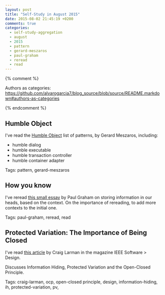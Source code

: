 ```yaml
---
layout: post
title: "Self-Study in August 2015"
date: 2015-08-02 21:45:19 +0200
comments: true
categories: 
  - self-study-aggregation
  - august
  - 2015
  - pattern
  - gerard-meszaros
  - paul-graham
  - reread
  - read
---
```


{% comment %}  

Authors as categories: https://github.com/alvarogarcia7/blog_source/blob/source/README.markdown#authors-as-categories

{% endcomment %}

## Humble Object

I've read the [Humble Object][humble-object] list of patterns, by Gerard Meszaros, including:

  * humble dialog
  * humble executable
  * humble transaction controller
  * humble container adapter


Tags: pattern, gerard-meszaros

[humble-object]: http://xunitpatterns.com/Humble%20Object.html

## How you know

I've reread [this small essay][how-you-know] by Paul Graham on storing information in our heads, based on the context. On the importance of rereading, to add more contexts to the initial one.

Tags: paul-graham, reread, read

[how-you-know]: http://www.paulgraham.com/know.html

## Protected Variation: The Importance of Being Closed

I've read [this article][the-importance-of-being-closed] by Craig Larman in the magazine IEEE Software > Design.

Discusses Information Hiding, Protected Variation and the Open-Closed Principle.

Tags: craig-larman, ocp, open-closed principle, design, information-hiding, ih, protected-variation, pv,

[the-importance-of-being-closed]: http://www.martinfowler.com/ieeeSoftware/protectedVariation.pdf

